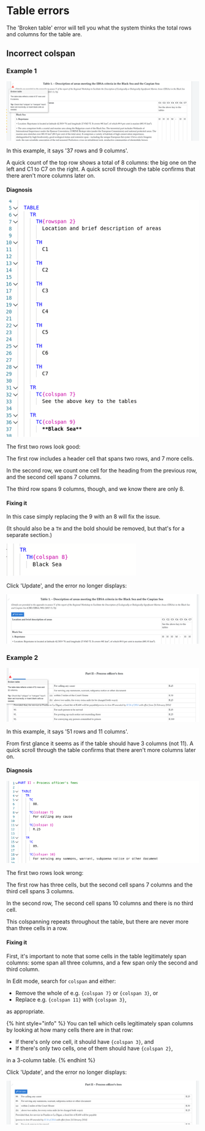 # Table errors

The 'Broken table' error will tell you what the system thinks the total rows and columns for the table are.

## Incorrect colspan

### Example 1

![](<../../.gitbook/assets/image (218).png>)

In this example, it says '37 rows and 9 columns'.

A quick count of the top row shows a total of 8 columns: the big one on the left and C1 to C7 on the right. A quick scroll through the table confirms that there aren't more columns later on.

#### Diagnosis

![](<../../.gitbook/assets/image (216) (1) (1).png>)

The first two rows look good:&#x20;

The first row includes a header cell that spans two rows, and 7 more cells.

In the second row, we count one cell for the heading from the previous row, and the second cell spans 7 columns.

The third row spans 9 columns, though, and we know there are only 8.&#x20;

#### Fixing it

In this case simply replacing the 9 with an 8 will fix the issue.

(It should also be a `TH` and the bold should be removed, but that's for a separate section.)

![](<../../.gitbook/assets/image (217) (1).png>)

Click 'Update', and the error no longer displays:

![](<../../.gitbook/assets/image (207).png>)

### Example 2

![](<../../.gitbook/assets/image (205).png>)

In this example, it says '51 rows and 11 columns'.

From first glance it seems as if the table should have 3 columns (not 11). A quick scroll through the table confirms that there aren't more columns later on.

#### Diagnosis

![](<../../.gitbook/assets/image (212).png>)

The first two rows look wrong:

The first row has three cells, but the second cell spans 7 columns and the third cell spans 3 columns.&#x20;

In the second row, The second cell spans 10 columns and there is no third cell.

This colspanning repeats throughout the table, but there are never more than three cells in a row.

#### Fixing it

First, it's important to note that some cells in the table legitimately span columns: some span all three columns, and a few span only the second and third column.

In Edit mode, search for `colspan` and either:&#x20;

* Remove the whole of e.g. `{colspan 7}` or `{colspan 3}`, or
* Replace e.g. `{colspan 11}` with `{colspan 3}`,

as appropriate.

{% hint style="info" %}
You can tell which cells legitimately span columns by looking at how many cells there are in that row:&#x20;

* If there's only one cell, it should have `{colspan 3}`, and
* If there's only two cells, one of them should have `{colspan 2}`,

in a 3-column table.
{% endhint %}

Click 'Update', and the error no longer displays:

![](<../../.gitbook/assets/image (214) (1) (1).png>)
